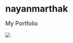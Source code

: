 # nayanmarthak
<p align="left" style="font-size:18px;">My Portfolio</p>   <a href="https://marthak-nayan.github.io/nayanmarthak/"><img src="https://img.shields.io/badge/Portfolio-%23000000.svg?style=for-the-badge&logo=firefox&logoColor=%23FF7139"/></a>
